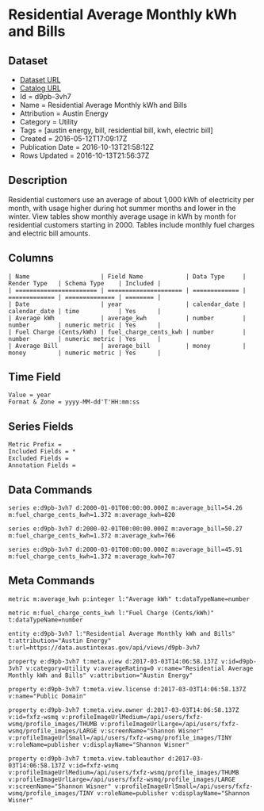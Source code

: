 # Residential Average Monthly kWh and Bills

## Dataset

* [Dataset URL](https://data.austintexas.gov/api/views/d9pb-3vh7/rows.json?accessType=DOWNLOAD)
* [Catalog URL](https://catalog.data.gov/dataset/residential-average-monthly-kwh-and-bills)
* Id = d9pb-3vh7
* Name = Residential Average Monthly kWh and Bills
* Attribution = Austin Energy
* Category = Utility
* Tags = [austin energy, bill, residential bill, kwh, electric bill]
* Created = 2016-05-12T17:09:17Z
* Publication Date = 2016-10-13T21:58:12Z
* Rows Updated = 2016-10-13T21:56:37Z

## Description

Residential customers use an average of about 1,000 kWh of electricity per month, with usage higher during hot summer months and lower in the winter. View tables show monthly average usage in kWh by month for residential customers starting in 2000. Tables include monthly fuel charges and electric bill amounts.

## Columns

```ls
| Name                    | Field Name            | Data Type     | Render Type   | Schema Type    | Included | 
| ======================= | ===================== | ============= | ============= | ============== | ======== | 
| Date                    | year                  | calendar_date | calendar_date | time           | Yes      | 
| Average kWh             | average_kwh           | number        | number        | numeric metric | Yes      | 
| Fuel Charge (Cents/kWh) | fuel_charge_cents_kwh | number        | number        | numeric metric | Yes      | 
| Average Bill            | average_bill          | money         | money         | numeric metric | Yes      | 
```

## Time Field

```ls
Value = year
Format & Zone = yyyy-MM-dd'T'HH:mm:ss
```

## Series Fields

```ls
Metric Prefix = 
Included Fields = *
Excluded Fields = 
Annotation Fields = 
```

## Data Commands

```ls
series e:d9pb-3vh7 d:2000-01-01T00:00:00.000Z m:average_bill=54.26 m:fuel_charge_cents_kwh=1.372 m:average_kwh=820

series e:d9pb-3vh7 d:2000-02-01T00:00:00.000Z m:average_bill=50.27 m:fuel_charge_cents_kwh=1.372 m:average_kwh=766

series e:d9pb-3vh7 d:2000-03-01T00:00:00.000Z m:average_bill=45.91 m:fuel_charge_cents_kwh=1.372 m:average_kwh=707
```

## Meta Commands

```ls
metric m:average_kwh p:integer l:"Average kWh" t:dataTypeName=number

metric m:fuel_charge_cents_kwh l:"Fuel Charge (Cents/kWh)" t:dataTypeName=number

entity e:d9pb-3vh7 l:"Residential Average Monthly kWh and Bills" t:attribution="Austin Energy" t:url=https://data.austintexas.gov/api/views/d9pb-3vh7

property e:d9pb-3vh7 t:meta.view d:2017-03-03T14:06:58.137Z v:id=d9pb-3vh7 v:category=Utility v:averageRating=0 v:name="Residential Average Monthly kWh and Bills" v:attribution="Austin Energy"

property e:d9pb-3vh7 t:meta.view.license d:2017-03-03T14:06:58.137Z v:name="Public Domain"

property e:d9pb-3vh7 t:meta.view.owner d:2017-03-03T14:06:58.137Z v:id=fxfz-wsmq v:profileImageUrlMedium=/api/users/fxfz-wsmq/profile_images/THUMB v:profileImageUrlLarge=/api/users/fxfz-wsmq/profile_images/LARGE v:screenName="Shannon Wisner" v:profileImageUrlSmall=/api/users/fxfz-wsmq/profile_images/TINY v:roleName=publisher v:displayName="Shannon Wisner"

property e:d9pb-3vh7 t:meta.view.tableauthor d:2017-03-03T14:06:58.137Z v:id=fxfz-wsmq v:profileImageUrlMedium=/api/users/fxfz-wsmq/profile_images/THUMB v:profileImageUrlLarge=/api/users/fxfz-wsmq/profile_images/LARGE v:screenName="Shannon Wisner" v:profileImageUrlSmall=/api/users/fxfz-wsmq/profile_images/TINY v:roleName=publisher v:displayName="Shannon Wisner"
```